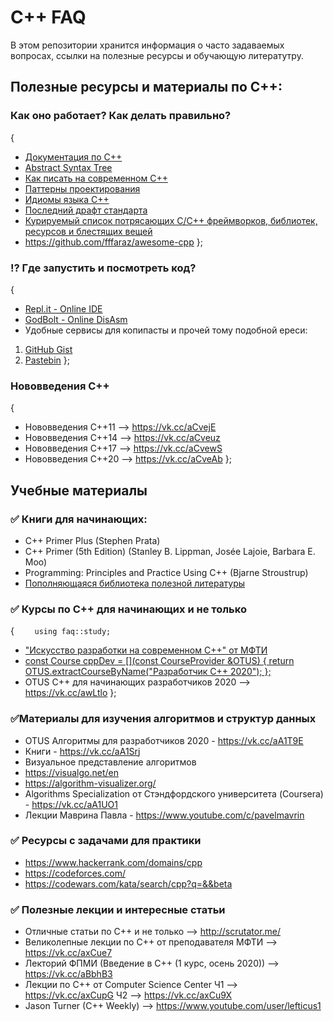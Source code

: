 # C++ FAQ
В этом репозитории хранится информация о часто
задаваемых вопросах, ссылки на полезные ресурсы и
обучающую литератутру.

## Полезные ресурсы и материалы по C++:

### Как оно работает? Как делать правильно?
{
- [Документация по С++](https://en.cppreference.com/w)
- [Abstract Syntax Tree](https://cppinsights.io)
- [Как писать на современном C++](https://github.com/isocpp/CppCoreGuidelines/blob/master/CppCoreGuidelines.md)
- [Паттерны проектирования](https://refactoring.guru/ru/design-patterns/cpp)
- [Идиомы языка С++](https://en.m.wikibooks.org/wiki/More_C%2B%2B_Idioms)
- [Последний драфт стандарта](http://eel.is/c++draft/)
- [Курируемый список потрясающих C/C++ фреймворков, библиотек, ресурсов и блестящих вещей](https://cpp.libhunt.com)
- https://github.com/fffaraz/awesome-cpp
};

### ⁉ Где запустить и посмотреть код?
{
- [Repl.it - Online IDE](https://repl.it/languages/cpp)
- [GodBolt - Online DisAsm](https://godbolt.org)
- Удобные сервисы для копипасты и прочей тому подобной ереси:
1) [GitHub Gist](https://gist.github.com)
2) [Pastebin](https://pastebin.com)
};

###  Нововведения С++
{
- Нововведения С++11 —> https://vk.cc/aCvejE
- Нововведения С++14 —> https://vk.cc/aCveuz
- Нововведения С++17 —> https://vk.cc/aCvewS
- Нововведения С++20 —> https://vk.cc/aCveAb
};

## Учебные материалы

### ✅ Книги для начинающих:
- C++ Primer Plus (Stephen Prata)
- C++ Primer (5th Edition) (Stanley B. Lippman, Josée Lajoie, Barbara E. Moo)
- Programming: Principles and Practice Using C++ (Bjarne Stroustrup)
- [Пополняющаяся библиотека полезной литературы](https://yadi.sk/d/3p7CqGmDVslLiA?w=1)

### ✅ Курсы по С++ для начинающих и не только
{
`    using faq::study;`
- ["Искусство разработки на современном C++" от МФТИ](https://ru.coursera.org/specializations/c-plus-plus-modern-development)
- [const Course cppDev = \[\](const CourseProvider &OTUS) { return OTUS.extractCourseByName("Разработчик C++ 2020"); };](https://vk.cc/awLtsT)
- OTUS С++ для начинающих разработчиков 2020 —> https://vk.cc/awLtlo
};

### ✅Материалы для изучения алгоритмов и структур данных
- OTUS Алгоритмы для разработчиков 2020 - https://vk.cc/aA1T9E
- Книги - https://vk.cc/aA1Srj
- Визуальное представление алгоритмов
- https://visualgo.net/en
- https://algorithm-visualizer.org/
- Algorithms Specialization от
Стэндфордского университета (Coursera) - https://vk.cc/aA1UO1
- Лекции Маврина Павла - https://www.youtube.com/c/pavelmavrin


### ✅ Ресурсы с задачами для практики
- https://www.hackerrank.com/domains/cpp
- https://codeforces.com/
- https://codewars.com/kata/search/cpp?q=&&beta

### ✅ Полезные лекции и интересные статьи
- Отличные статьи по С++ и не только —> http://scrutator.me/
- Великолепные лекции по С++ от преподавателя МФТИ —> https://vk.cc/axCue7
- Лекторий ФПМИ (Введение в С++ (1 курс, осень 2020)) —>
https://vk.cc/aBbhB3
- Лекции по С++ от Computer Science Center
Ч1 —> https://vk.cc/axCupG
Ч2 —> https://vk.cc/axCu9X
- Jason Turner (C++ Weekly) —> https://www.youtube.com/user/lefticus1
